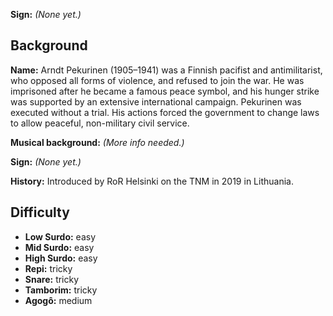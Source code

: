 **Sign:** *(None yet.)*

## Background

**Name:** Arndt Pekurinen (1905–1941) was a Finnish pacifist and antimilitarist, who opposed all forms of violence, and refused to join the war. He was imprisoned after he became a famous peace symbol, and his hunger strike was supported by an extensive international campaign. Pekurinen was executed without a trial. His actions forced the government to change laws to allow peaceful, non-military civil service.

**Musical background:** *(More info needed.)*

**Sign:** *(None yet.)*

**History:** Introduced by RoR Helsinki on the TNM in 2019 in Lithuania.

## Difficulty

* **Low Surdo:** easy
* **Mid Surdo:** easy
* **High Surdo:** easy
* **Repi:** tricky
* **Snare:** tricky
* **Tamborim:** tricky
* **Agogô:** medium